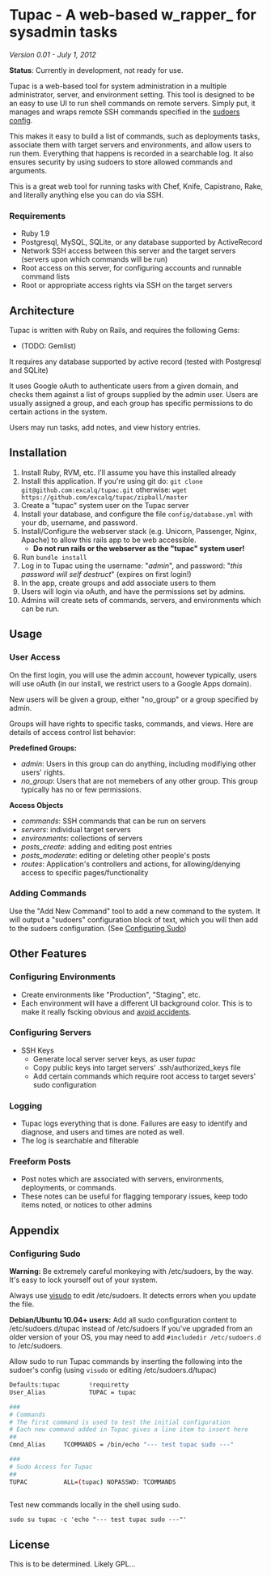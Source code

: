 # Tupac - A web-based w_rapper_ for sysadmin tasks

_Version 0.01 - July 1, 2012_

**Status**: Currently in development, not ready for use.


Tupac is a web-based tool for system administration in a multiple administrator, server, and environment setting.
This tool is designed to be an easy to use UI to run shell commands on remote servers. Simply put, it manages and wraps 
remote SSH commands specified in the [sudoers config](https://help.ubuntu.com/community/Sudoers).

This makes it easy to build a list of commands, such as deployments tasks, associate them with target servers
and environments, and allow users to run them. Everything that happens is recorded in a searchable log. 
It also ensures security by using sudoers to store allowed commands and arguments.

This is a great web tool for running tasks with Chef, Knife, Capistrano, Rake, and literally anything else you can do via SSH.

### Requirements

* Ruby 1.9
* Postgresql, MySQL, SQLite, or any database supported by ActiveRecord
* Network SSH access between this server and the target servers (servers upon which commands will be run)
* Root access on this server, for configuring accounts and runnable command lists
* Root or appropriate access rights via SSH on the target servers

## Architecture

Tupac is written with Ruby on Rails, and requires the following Gems:
  * (TODO: Gemlist)

It requires any database supported by active record (tested with Postgresql and SQLite)

It uses Google oAuth to authenticate users from a given domain, and checks them against a list of groups supplied by the admin user.
Users are usually assigned a group, and each group has specific permissions to do certain actions in the system.

Users may run tasks, add notes, and view history entries.

## Installation

  1. Install Ruby, RVM, etc. I'll assume you have this installed already
  2. Install this application. If you're using git do:
     `git clone git@github.com:excalq/tupac.git`
     otherwise:
     `wget https://github.com/excalq/tupac/zipball/master`
  3. Create a "tupac" system user on the Tupac server
  4. Install your database, and configure the file `config/database.yml` with your db, username, and password.
  5. Install/Configure the webserver stack (e.g. Unicorn, Passenger, Nginx, Apache) to allow this rails app to be web accessible. 
     * **Do not run rails or the webserver as the "tupac" system user!**
  6. Run `bundle install`
  7. Log in to Tupac using the username: "_admin_", and password: "_this password will self destruct_" (expires on first login!)
  8. In the app, create groups and add associate users to them
  9. Users will login via oAuth, and have the permissions set by admins.
  10. Admins will create sets of commands, servers, and environments which can be run.


## Usage

### User Access

On the first login, you will use the admin account, however typically, users will use oAuth (in our install, we restrict users to a Google Apps domain).

New users will be given a group, either "no_group" or a group specified by admin.

Groups will have rights to specific tasks, commands, and views. Here are details of access control list behavior:

**Predefined Groups:**
  * _admin_: Users in this group can do anything, including modifiying other users' rights.
  * _no_group_: Users that are not memebers of any other group. This group typically has no or few permissions.

**Access Objects**
  * _commands_: SSH commands that can be run on servers
  * _servers_: individual target servers
  * _environments_: collections of servers
  * _posts_create_: adding and editing post entries
  * _posts_moderate_: editing or deleting other people's posts
  * _routes_: Application's controllers and actions, for allowing/denying access to specific pages/functionality


### Adding Commands

  Use the "Add New Command" tool to add a new command to the system.
  It will output a "sudoers" configuration block of text, which you will then add to the sudoers configuration. (See [Configuring Sudo](#config-sudo))


## Other Features

### Configuring Environments
  * Create environments like "Production", "Staging", etc.
  * Each environment will have a different UI background color. This is to make it really fscking obvious and [avoid accidents](https://github.com/blog/744-today-s-outage).


### Configuring Servers
  * SSH Keys
    * Generate local server server keys, as user _tupac_
    * Copy public keys into target servers' .ssh/authorized_keys file
    * Add certain commands which require root access to target severs' sudo configuration

### Logging
  * Tupac logs everything that is done. Failures are easy to identify and diagnose, and users and times are noted as well.
  * The log is searchable and filterable

### Freeform Posts
  * Post notes which are associated with servers, environments, deployments, or commands.
  * These notes can be useful for flagging temporary issues, keep todo items noted, or notices to other admins


## Appendix

### <a name="config-sudo"></a>Configuring Sudo
  **Warning:** Be extremely careful monkeying with /etc/sudoers, by the way. It's easy to lock yourself out of your system.

  Always use [visudo](http://www.gratisoft.us/sudo/visudo.man.html) to edit /etc/sudoers. It detects errors when you update the file.


  **Debian/Ubuntu 10.04+ users:** Add all sudo configuration content to /etc/sudoers.d/tupac instead of /etc/sudoers
  If you've upgraded from an older version of your OS, you may need to add `#includedir /etc/sudoers.d` to /etc/sudoers.


  Allow sudo to run Tupac commands by inserting the following into the sudoer's config (using `visudo` or editing /etc/sudoers.d/tupac)


```bash
Defaults:tupac        !requiretty
User_Alias            TUPAC = tupac

###
# Commands
# The first command is used to test the initial configuration
# Each new command added in Tupac gives a line item to insert here
##
Cmnd_Alias     TCOMMANDS = /bin/echo "--- test tupac sudo ---"

###
# Sudo Access for Tupac
##
TUPAC          ALL=(tupac) NOPASSWD: TCOMMANDS
  
```

Test new commands locally in the shell using sudo.

`sudo su tupac -c 'echo "--- test tupac sudo ---"'`


## License
  This is to be determined. Likely GPL...
